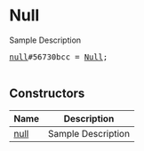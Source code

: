 # Null

Sample Description

<pre>
<a href="../constructor/null.md">null</a>#56730bcc = <a href="../type/Null.md">Null</a>;

</pre>

## Constructors

| Name | Description |
|------|-------------|
| [null](../constructor/null.md) | Sample Description |

